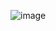 ![image](https://github.com/ashishdotenv/JavaSwingProject/assets/155558827/2135cb7c-870e-4ecc-a5ec-2c91c3e0e3cb)
